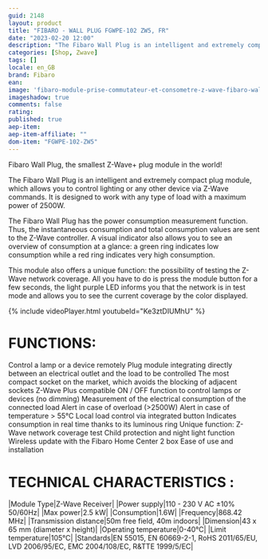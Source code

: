 ```yaml
---
guid: 2148
layout: product 
title: "FIBARO - WALL PLUG FGWPE-102 ZW5, FR"
date: "2023-02-20 12:00"
description: "The Fibaro Wall Plug is an intelligent and extremely compact plug module, which allows you to control lighting or any other device."
categories: [Shop, Zwave]
tags: []
locale: en_GB
brand: Fibaro
ean: 
image: 'fibaro-module-prise-commutateur-et-consometre-z-wave-fibaro-wall-plug-fgwpe-102-zw5-fr.jpg'
imageshadow: true
comments: false
rating:  
published: true
aep-item: 
aep-item-affiliate: ""
dom-item: "FGWPE-102-ZW5"
---
```


Fibaro Wall Plug, the smallest Z-Wave+ plug module in the world!

The Fibaro Wall Plug is an intelligent and extremely compact plug module, which allows you to control lighting or any other device via Z-Wave commands. It is designed to work with any type of load with a maximum power of 2500W.

The Fibaro Wall Plug has the power consumption measurement function. Thus, the instantaneous consumption and total consumption values are sent to the Z-Wave controller. A visual indicator also allows you to see an overview of consumption at a glance: a green ring indicates low consumption while a red ring indicates very high consumption.

This module also offers a unique function: the possibility of testing the Z-Wave network coverage. All you have to do is press the module button for a few seconds, the light purple LED informs you that the network is in test mode and allows you to see the current coverage by the color displayed.

{% include videoPlayer.html youtubeId="Ke3ztDIUMhU" %}

# FUNCTIONS:

Control a lamp or a device remotely
Plug module integrating directly between an electrical outlet and the load to be controlled
The most compact socket on the market, which avoids the blocking of adjacent sockets
Z-Wave Plus compatible
ON / OFF function to control lamps or devices (no dimming)
Measurement of the electrical consumption of the connected load
Alert in case of overload (>2500W)
Alert in case of temperature > 55°C
Local load control via integrated button
Indicates consumption in real time thanks to its luminous ring
Unique function: Z-Wave network coverage test
Child protection and night light function
Wireless update with the Fibaro Home Center 2 box
Ease of use and installation


# TECHNICAL CHARACTERISTICS :

|Module Type|Z-Wave Receiver|
|Power supply|110 - 230 V AC ±10% 50/60Hz|
|Max power|2.5 kW|
|Consumption|1.6W|
|Frequency|868.42 MHz|
|Transmission distance|50m free field, 40m indoors|
|Dimension|43 x 65 mm (diameter x height)|
|Operating temperature|0-40°C|
|Limit temperature|105°C|
|Standards|EN 55015, EN 60669-2-1, RoHS 2011/65/EU, LVD 2006/95/EC, EMC 2004/108/EC, R&TTE 1999/5/EC|

